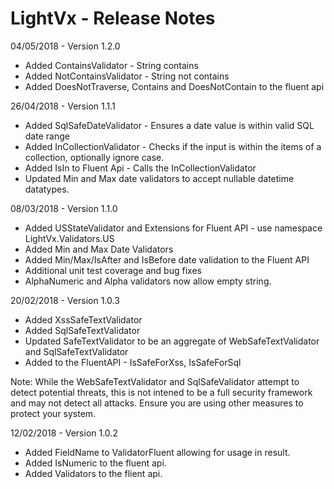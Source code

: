 # LightVx - Release Notes
04/05/2018 - Version 1.2.0
* Added ContainsValidator - String contains
* Added NotContainsValidator - String not contains
* Added DoesNotTraverse, Contains and DoesNotContain to the fluent api

26/04/2018 - Version 1.1.1
* Added SqlSafeDateValidator - Ensures a date value is within valid SQL date range
* Added InCollectionValidator - Checks if the input is within the items of a collection, optionally ignore case.
* Added IsIn to Fluent Api - Calls the InCollectionValidator
* Updated Min and Max date validators to accept nullable datetime datatypes.

08/03/2018 - Version 1.1.0

* Added USStateValidator and Extensions for Fluent API - use namespace LightVx.Validators.US
* Added Min and Max Date Validators
* Added Min/Max/IsAfter and IsBefore date validation to the Fluent API
* Additional unit test coverage and bug fixes 
* AlphaNumeric and Alpha validators now allow empty string.

20/02/2018 - Version 1.0.3

* Added XssSafeTextValidator
* Added SqlSafeTextValidator
* Updated SafeTextValidator to be an aggregate of WebSafeTextValidator and SqlSafeTextValidator
* Added to the FluentAPI - IsSafeForXss, IsSafeForSql

Note: While the WebSafeTextValidator and SqlSafeValidator attempt to detect potential threats, 
this is not intened to be a full security framework and may not detect all attacks.
Ensure you are using other measures to protect your system.

12/02/2018 - Version 1.0.2

* Added FieldName to ValidatorFluent allowing for usage in result.
* Added IsNumeric to the fluent api.
* Added Validators to the flient api.
